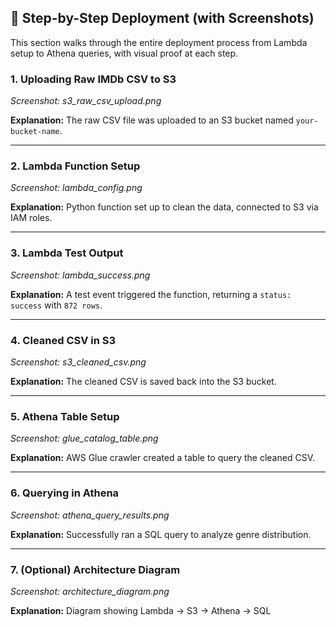 ## 📸 Step-by-Step Deployment (with Screenshots)

This section walks through the entire deployment process from Lambda setup to Athena queries, with visual proof at each step.

### 1. Uploading Raw IMDb CSV to S3
_Screenshot: s3_raw_csv_upload.png_

**Explanation:** The raw CSV file was uploaded to an S3 bucket named `your-bucket-name`.

---

### 2. Lambda Function Setup
_Screenshot: lambda_config.png_

**Explanation:** Python function set up to clean the data, connected to S3 via IAM roles.

---

### 3. Lambda Test Output
_Screenshot: lambda_success.png_

**Explanation:** A test event triggered the function, returning a `status: success` with `872 rows`.

---

### 4. Cleaned CSV in S3
_Screenshot: s3_cleaned_csv.png_

**Explanation:** The cleaned CSV is saved back into the S3 bucket.

---

### 5. Athena Table Setup
_Screenshot: glue_catalog_table.png_

**Explanation:** AWS Glue crawler created a table to query the cleaned CSV.

---

### 6. Querying in Athena
_Screenshot: athena_query_results.png_

**Explanation:** Successfully ran a SQL query to analyze genre distribution.

---

### 7. (Optional) Architecture Diagram
_Screenshot: architecture_diagram.png_

**Explanation:** Diagram showing Lambda → S3 → Athena → SQL

